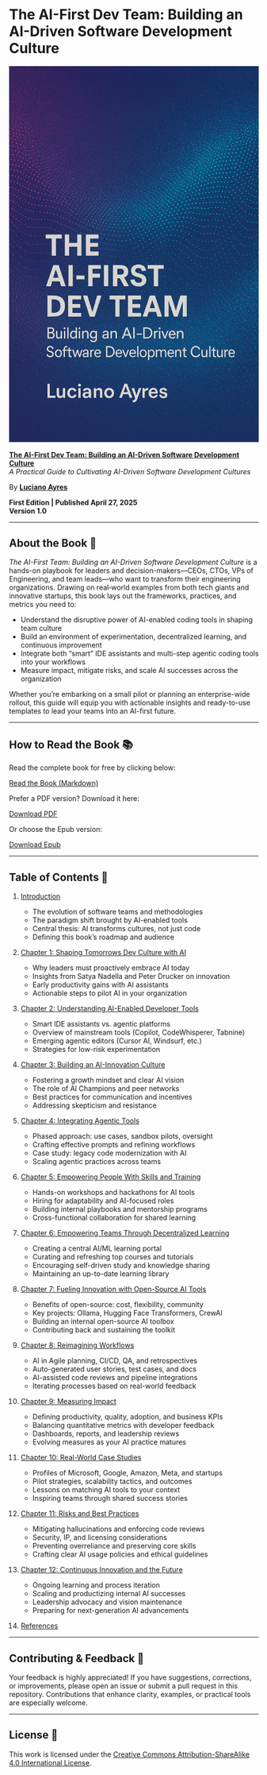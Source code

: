 # The AI-First Dev Team: Building an AI-Driven Software Development Culture

![Book Cover](./images/the_ai-first_dev_team_book_cover.png)

**[The AI-First Dev Team: Building an AI-Driven Software Development Culture](./The_AI-First_Dev_Team_Building_AI-Driven_Software_Development_Teams.md)**  
_A Practical Guide to Cultivating AI-Driven Software Development Cultures_

By **[Luciano Ayres](https://www.linkedin.com/in/lucianoayres/)**

**First Edition | Published April 27, 2025**  
**Version 1.0**

---

## About the Book 📖

_The AI-First Team: Building an AI-Driven Software Development Culture_ is a hands-on playbook for leaders and decision-makers—CEOs, CTOs, VPs of Engineering, and team leads—who want to transform their engineering organizations. Drawing on real‐world examples from both tech giants and innovative startups, this book lays out the frameworks, practices, and metrics you need to:

- Understand the disruptive power of AI-enabled coding tools in shaping team culture
- Build an environment of experimentation, decentralized learning, and continuous improvement
- Integrate both “smart” IDE assistants and multi-step agentic coding tools into your workflows
- Measure impact, mitigate risks, and scale AI successes across the organization

Whether you’re embarking on a small pilot or planning an enterprise-wide rollout, this guide will equip you with actionable insights and ready-to-use templates to lead your teams into an AI-first future.

---

## How to Read the Book 📚

Read the complete book for free by clicking below:

[Read the Book (Markdown)](./The_AI-First_Dev_Team_Building_AI-Driven_Software_Development_Teams.md)

Prefer a PDF version? Download it here:

[Download PDF](./pdf/The_AI-First_Dev_Team_Building_an_AI-Driven_Software_Development_Culture_by_Luciano_Ayres.pdf)

Or choose the Epub version:

[Download Epub](./epub/The_AI-First_Dev_Team_Building_an_AI-Driven_Software_Development_Culture_by_Luciano_Ayres.epub)

---

## Table of Contents 📝

1. [Introduction](./The_AI-First_Dev_Team_Building_AI-Driven_Software_Development_Teams.md#introduction)

   - The evolution of software teams and methodologies
   - The paradigm shift brought by AI-enabled tools
   - Central thesis: AI transforms cultures, not just code
   - Defining this book’s roadmap and audience

2. [Chapter 1: Shaping Tomorrows Dev Culture with AI](./The_AI-First_Dev_Team_Building_AI-Driven_Software_Development_Teams.md#chapter-1-shaping-tomorrows-dev-culture-with-ai)

   - Why leaders must proactively embrace AI today
   - Insights from Satya Nadella and Peter Drucker on innovation
   - Early productivity gains with AI assistants
   - Actionable steps to pilot AI in your organization

3. [Chapter 2: Understanding AI-Enabled Developer Tools](./The_AI-First_Dev_Team_Building_AI-Driven_Software_Development_Teams.md#chapter-2-understanding-ai-enabled-developer-tools)

   - Smart IDE assistants vs. agentic platforms
   - Overview of mainstream tools (Copilot, CodeWhisperer, Tabnine)
   - Emerging agentic editors (Cursor AI, Windsurf, etc.)
   - Strategies for low-risk experimentation

4. [Chapter 3: Building an AI-Innovation Culture](./The_AI-First_Dev_Team_Building_AI-Driven_Software_Development_Teams.md#chapter-3-building-an-ai-innovation-culture)

   - Fostering a growth mindset and clear AI vision
   - The role of AI Champions and peer networks
   - Best practices for communication and incentives
   - Addressing skepticism and resistance

5. [Chapter 4: Integrating Agentic Tools](./The_AI-First_Dev_Team_Building_AI-Driven_Software_Development_Teams.md#chapter-4-integrating-agentic-tools)

   - Phased approach: use cases, sandbox pilots, oversight
   - Crafting effective prompts and refining workflows
   - Case study: legacy code modernization with AI
   - Scaling agentic practices across teams

6. [Chapter 5: Empowering People With Skills and Training](./The_AI-First_Dev_Team_Building_AI-Driven_Software_Development_Teams.md#chapter-5-empowering-people-with-skills-and-training)

   - Hands-on workshops and hackathons for AI tools
   - Hiring for adaptability and AI-focused roles
   - Building internal playbooks and mentorship programs
   - Cross-functional collaboration for shared learning

7. [Chapter 6: Empowering Teams Through Decentralized Learning](./The_AI-First_Dev_Team_Building_AI-Driven_Software_Development_Teams.md#chapter-6-empowering-teams-through-decentralized-learning)

   - Creating a central AI/ML learning portal
   - Curating and refreshing top courses and tutorials
   - Encouraging self-driven study and knowledge sharing
   - Maintaining an up-to-date learning library

8. [Chapter 7: Fueling Innovation with Open-Source AI Tools](./The_AI-First_Dev_Team_Building_AI-Driven_Software_Development_Teams.md#chapter-7-fueling-innovation-with-open-source-ai-tools)

   - Benefits of open-source: cost, flexibility, community
   - Key projects: Ollama, Hugging Face Transformers, CrewAI
   - Building an internal open-source AI toolbox
   - Contributing back and sustaining the toolkit

9. [Chapter 8: Reimagining Workflows](./The_AI-First_Dev_Team_Building_AI-Driven_Software_Development_Teams.md#chapter-8-reimagining-workflows)

   - AI in Agile planning, CI/CD, QA, and retrospectives
   - Auto-generated user stories, test cases, and docs
   - AI-assisted code reviews and pipeline integrations
   - Iterating processes based on real-world feedback

10. [Chapter 9: Measuring Impact](./The_AI-First_Dev_Team_Building_AI-Driven_Software_Development_Teams.md#chapter-9-measuring-impact)

    - Defining productivity, quality, adoption, and business KPIs
    - Balancing quantitative metrics with developer feedback
    - Dashboards, reports, and leadership reviews
    - Evolving measures as your AI practice matures

11. [Chapter 10: Real-World Case Studies](./The_AI-First_Dev_Team_Building_AI-Driven_Software_Development_Teams.md#chapter-10-real-world-case-studies)

    - Profiles of Microsoft, Google, Amazon, Meta, and startups
    - Pilot strategies, scalability tactics, and outcomes
    - Lessons on matching AI tools to your context
    - Inspiring teams through shared success stories

12. [Chapter 11: Risks and Best Practices](./The_AI-First_Dev_Team_Building_AI-Driven_Software_Development_Teams.md#chapter-11-risks-and-best-practices)

    - Mitigating hallucinations and enforcing code reviews
    - Security, IP, and licensing considerations
    - Preventing overreliance and preserving core skills
    - Crafting clear AI usage policies and ethical guidelines

13. [Chapter 12: Continuous Innovation and the Future](./The_AI-First_Dev_Team_Building_AI-Driven_Software_Development_Teams.md#chapter-12-continuous-innovation-and-the-future)

    - Ongoing learning and process iteration
    - Scaling and productizing internal AI successes
    - Leadership advocacy and vision maintenance
    - Preparing for next-generation AI advancements

14. [References](./The_AI-First_Dev_Team_Building_AI-Driven_Software_Development_Teams.md#references)

---

## Contributing & Feedback 🤝

Your feedback is highly appreciated! If you have suggestions, corrections, or improvements, please open an issue or submit a pull request in this repository. Contributions that enhance clarity, examples, or practical tools are especially welcome.

---

## License 📄

This work is licensed under the [Creative Commons Attribution-ShareAlike 4.0 International License](https://creativecommons.org/licenses/by-sa/4.0/).
